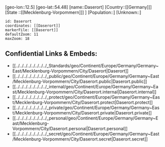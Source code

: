 ﻿---
location: [54.48,12.5]
mapzoom: [7,12] 
mapmarker: city 
type: City
tags:
- geo/City


SpocWebEntityId: 29723
isDeleted: false
confidential: public

---
[geo-lon::12.5]
[geo-lat::54.48]
[name::Daserort]
[Country::[[Germany]]]
[State ::[[Mecklenburg-Vorpommern]]] ]
[Population::]
[Unknown::]


```leaflet
id: Daserort
coordinates: [[Daserort]]
markerFile: [[Daserort]]
defaultZoom: 11 
maxZoom: 18
```


## Confidential Links & Embeds: 
- [[../../../../../../../../_Standards/geo/Continent/Europe/Germany/Germany~East/Mecklenburg-Vorpommern/City/Daserort|Daserort]] 
- [[../../../../../../../../_public/geo/Continent/Europe/Germany/Germany~East/Mecklenburg-Vorpommern/City/Daserort.public|Daserort.public]] 
- [[../../../../../../../../_internal/geo/Continent/Europe/Germany/Germany~East/Mecklenburg-Vorpommern/City/Daserort.internal|Daserort.internal]] 
- [[../../../../../../../../_protect/geo/Continent/Europe/Germany/Germany~East/Mecklenburg-Vorpommern/City/Daserort.protect|Daserort.protect]] 
- [[../../../../../../../../_private/geo/Continent/Europe/Germany/Germany~East/Mecklenburg-Vorpommern/City/Daserort.private|Daserort.private]] 
- [[../../../../../../../../_personal/geo/Continent/Europe/Germany/Germany~East/Mecklenburg-Vorpommern/City/Daserort.personal|Daserort.personal]] 
- [[../../../../../../../../_secret/geo/Continent/Europe/Germany/Germany~East/Mecklenburg-Vorpommern/City/Daserort.secret|Daserort.secret]] 
